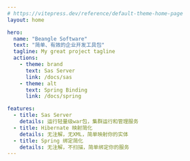 ```yaml
---
# https://vitepress.dev/reference/default-theme-home-page
layout: home

hero:
  name: "Beangle Software"
  text: "简单、有效的企业开发工具包"
  tagline: My great project tagline
  actions:
    - theme: brand
      text: Sas Server
      link: /docs/sas
    - theme: alt
      text: Spring Binding
      link: /docs/spring

features:
  - title: Sas Server
    details: 运行轻量级war包，集群运行和管理服务
  - title: Hibernate 映射简化
    details: 无注解，无XML，简单映射你的实体
  - title: Spring 绑定简化
    details: 无注解，不扫描，简单绑定你的服务
---
```


